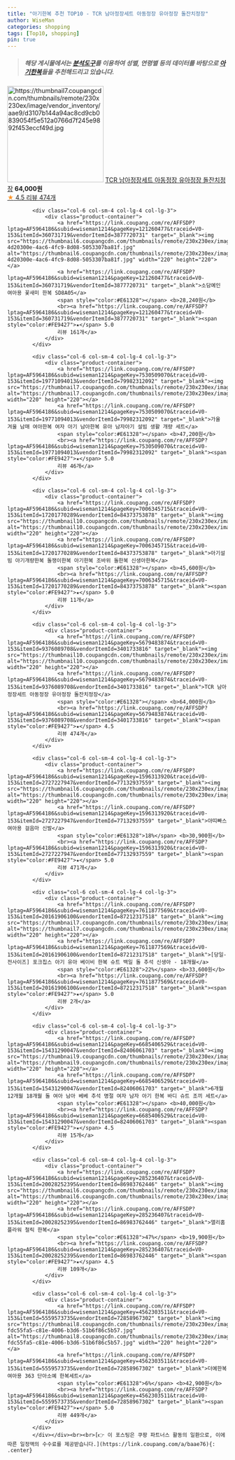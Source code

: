 ```yaml
---
title: "아기한복 추천 TOP10 - TCR 남아정장세트 아동정장 유아정장 돌잔치정장"
author: WiseMan
categories: shopping
tags: [Top10, shopping]
pin: true
---
```


> ##### 해당 게시물에서는 [**분석도구**](https://itemscout.io/)를 이용하여 **성별**, **연령별** 등의 데이터를 바탕으로 [**아기한복**](https://link.coupang.com/a/baae76)들을 추천해드리고 있습니다.
<div class="container"><div class="row">
            <div class="col-6 col-sm-4 col-lg-4 col-lg-3">
                <div class="product-container">
                    <a href="https://link.coupang.com/re/AFFSDP?lptag=AF5964186&subid=wiseman1214&pageKey=5679483874&traceid=V0-153&itemId=9376089702&vendorItemId=3401733903" target="_blank"><img src="https://thumbnail7.coupangcdn.com/thumbnails/remote/230x230ex/image/vendor_inventory/aae9/d3107b144a94ac8cd9cb0839054f5e512a0766d7f245e9892f453eccf49d.jpg" alt="https://thumbnail7.coupangcdn.com/thumbnails/remote/230x230ex/image/vendor_inventory/aae9/d3107b144a94ac8cd9cb0839054f5e512a0766d7f245e9892f453eccf49d.jpg" width="220" height="220"></a>
                    <a href="https://link.coupang.com/re/AFFSDP?lptag=AF5964186&subid=wiseman1214&pageKey=5679483874&traceid=V0-153&itemId=9376089702&vendorItemId=3401733903" target="_blank">TCR 남아정장세트 아동정장 유아정장 돌잔치정장</a>
                    <span style="color:#E61328"></span> <b>64,000원</b>
                    <br><a href="https://link.coupang.com/re/AFFSDP?lptag=AF5964186&subid=wiseman1214&pageKey=5679483874&traceid=V0-153&itemId=9376089702&vendorItemId=3401733903" target="_blank"><span style="color:#FE9427">★</span> 4.5
                    리뷰 474개</a>
                </div>
            </div>
            
            <div class="col-6 col-sm-4 col-lg-4 col-lg-3">
                <div class="product-container">
                    <a href="https://link.coupang.com/re/AFFSDP?lptag=AF5964186&subid=wiseman1214&pageKey=121260477&traceid=V0-153&itemId=360731719&vendorItemId=3877720731" target="_blank"><img src="https://thumbnail6.coupangcdn.com/thumbnails/remote/230x230ex/image/retail/images/2344981089859996-4d20300e-4ac6-4fc9-8d08-5053307ba81f.jpg" alt="https://thumbnail6.coupangcdn.com/thumbnails/remote/230x230ex/image/retail/images/2344981089859996-4d20300e-4ac6-4fc9-8d08-5053307ba81f.jpg" width="220" height="220"></a>
                    <a href="https://link.coupang.com/re/AFFSDP?lptag=AF5964186&subid=wiseman1214&pageKey=121260477&traceid=V0-153&itemId=360731719&vendorItemId=3877720731" target="_blank">소담예인 여아용 꽃새미 한복 SD8A05</a>
                    <span style="color:#E61328"></span> <b>28,240원</b>
                    <br><a href="https://link.coupang.com/re/AFFSDP?lptag=AF5964186&subid=wiseman1214&pageKey=121260477&traceid=V0-153&itemId=360731719&vendorItemId=3877720731" target="_blank"><span style="color:#FE9427">★</span> 5.0
                    리뷰 161개</a>
                </div>
            </div>
            
            <div class="col-6 col-sm-4 col-lg-4 col-lg-3">
                <div class="product-container">
                    <a href="https://link.coupang.com/re/AFFSDP?lptag=AF5964186&subid=wiseman1214&pageKey=7530509070&traceid=V0-153&itemId=19771094013&vendorItemId=79982312092" target="_blank"><img src="https://thumbnail7.coupangcdn.com/thumbnails/remote/230x230ex/image/vendor_inventory/09b3/d3caae9f2157a540b3de42a5390faa23f535460ec45861cc0ae6cfff750f.jpg" alt="https://thumbnail7.coupangcdn.com/thumbnails/remote/230x230ex/image/vendor_inventory/09b3/d3caae9f2157a540b3de42a5390faa23f535460ec45861cc0ae6cfff750f.jpg" width="220" height="220"></a>
                    <a href="https://link.coupang.com/re/AFFSDP?lptag=AF5964186&subid=wiseman1214&pageKey=7530509070&traceid=V0-153&itemId=19771094013&vendorItemId=79982312092" target="_blank">가울 겨울 남매 여아한복 여자 아기 남아한복 유아 남자아기 설빔 생활 개량 세트</a>
                    <span style="color:#E61328"></span> <b>47,200원</b>
                    <br><a href="https://link.coupang.com/re/AFFSDP?lptag=AF5964186&subid=wiseman1214&pageKey=7530509070&traceid=V0-153&itemId=19771094013&vendorItemId=79982312092" target="_blank"><span style="color:#FE9427">★</span> 5.0
                    리뷰 46개</a>
                </div>
            </div>
            
            <div class="col-6 col-sm-4 col-lg-4 col-lg-3">
                <div class="product-container">
                    <a href="https://link.coupang.com/re/AFFSDP?lptag=AF5964186&subid=wiseman1214&pageKey=7006345715&traceid=V0-153&itemId=17201770289&vendorItemId=84373753878" target="_blank"><img src="https://thumbnail10.coupangcdn.com/thumbnails/remote/230x230ex/image/vendor_inventory/e1b2/cfdae71cc9562fcc7573f88216f3591701701a9f1e9d7764ad734d66eeec.jpg" alt="https://thumbnail10.coupangcdn.com/thumbnails/remote/230x230ex/image/vendor_inventory/e1b2/cfdae71cc9562fcc7573f88216f3591701701a9f1e9d7764ad734d66eeec.jpg" width="220" height="220"></a>
                    <a href="https://link.coupang.com/re/AFFSDP?lptag=AF5964186&subid=wiseman1214&pageKey=7006345715&traceid=V0-153&itemId=17201770289&vendorItemId=84373753878" target="_blank">아기설빔 아기개량한복 돌쟁이한복 아기한복 조바위 돌한복 신생아한복</a>
                    <span style="color:#E61328"></span> <b>45,600원</b>
                    <br><a href="https://link.coupang.com/re/AFFSDP?lptag=AF5964186&subid=wiseman1214&pageKey=7006345715&traceid=V0-153&itemId=17201770289&vendorItemId=84373753878" target="_blank"><span style="color:#FE9427">★</span> 5.0
                    리뷰 11개</a>
                </div>
            </div>
            
            <div class="col-6 col-sm-4 col-lg-4 col-lg-3">
                <div class="product-container">
                    <a href="https://link.coupang.com/re/AFFSDP?lptag=AF5964186&subid=wiseman1214&pageKey=5679483874&traceid=V0-153&itemId=9376089708&vendorItemId=3401733816" target="_blank"><img src="https://thumbnail10.coupangcdn.com/thumbnails/remote/230x230ex/image/vendor_inventory/482e/bd8923d2bb4225c51893d44742e5882b91870870fb431dcbb0e4a3a1dfb9.jpg" alt="https://thumbnail10.coupangcdn.com/thumbnails/remote/230x230ex/image/vendor_inventory/482e/bd8923d2bb4225c51893d44742e5882b91870870fb431dcbb0e4a3a1dfb9.jpg" width="220" height="220"></a>
                    <a href="https://link.coupang.com/re/AFFSDP?lptag=AF5964186&subid=wiseman1214&pageKey=5679483874&traceid=V0-153&itemId=9376089708&vendorItemId=3401733816" target="_blank">TCR 남아정장세트 아동정장 유아정장 돌잔치정장</a>
                    <span style="color:#E61328"></span> <b>64,000원</b>
                    <br><a href="https://link.coupang.com/re/AFFSDP?lptag=AF5964186&subid=wiseman1214&pageKey=5679483874&traceid=V0-153&itemId=9376089708&vendorItemId=3401733816" target="_blank"><span style="color:#FE9427">★</span> 4.5
                    리뷰 474개</a>
                </div>
            </div>
            
            <div class="col-6 col-sm-4 col-lg-4 col-lg-3">
                <div class="product-container">
                    <a href="https://link.coupang.com/re/AFFSDP?lptag=AF5964186&subid=wiseman1214&pageKey=1596313920&traceid=V0-153&itemId=2727227947&vendorItemId=77132937559" target="_blank"><img src="https://thumbnail6.coupangcdn.com/thumbnails/remote/230x230ex/image/vendor_inventory/5192/5cf6c729bedbe427d140ad68b2c7871e87486ad131cd956f4082effca342.png" alt="https://thumbnail6.coupangcdn.com/thumbnails/remote/230x230ex/image/vendor_inventory/5192/5cf6c729bedbe427d140ad68b2c7871e87486ad131cd956f4082effca342.png" width="220" height="220"></a>
                    <a href="https://link.coupang.com/re/AFFSDP?lptag=AF5964186&subid=wiseman1214&pageKey=1596313920&traceid=V0-153&itemId=2727227947&vendorItemId=77132937559" target="_blank">아띠빠스 여아용 걸음마 신발</a>
                    <span style="color:#E61328">18%</span> <b>30,900원</b>
                    <br><a href="https://link.coupang.com/re/AFFSDP?lptag=AF5964186&subid=wiseman1214&pageKey=1596313920&traceid=V0-153&itemId=2727227947&vendorItemId=77132937559" target="_blank"><span style="color:#FE9427">★</span> 5.0
                    리뷰 471개</a>
                </div>
            </div>
            
            <div class="col-6 col-sm-4 col-lg-4 col-lg-3">
                <div class="product-container">
                    <a href="https://link.coupang.com/re/AFFSDP?lptag=AF5964186&subid=wiseman1214&pageKey=7611877569&traceid=V0-153&itemId=20161906100&vendorItemId=87212317518" target="_blank"><img src="https://thumbnail7.coupangcdn.com/thumbnails/remote/230x230ex/image/vendor_inventory/cfed/5d361eb2bc4227b62cce664f47a6e07e17ca0ab0595ec7e2b3479de00eec.jpg" alt="https://thumbnail7.coupangcdn.com/thumbnails/remote/230x230ex/image/vendor_inventory/cfed/5d361eb2bc4227b62cce664f47a6e07e17ca0ab0595ec7e2b3479de00eec.jpg" width="220" height="220"></a>
                    <a href="https://link.coupang.com/re/AFFSDP?lptag=AF5964186&subid=wiseman1214&pageKey=7611877569&traceid=V0-153&itemId=20161906100&vendorItemId=87212317518" target="_blank">[당일-전사이즈] 포크칩스 아기 유아 베이비 한복 슈트 백일 돌 추석 신생아 - 18개월</a>
                    <span style="color:#E61328">22%</span> <b>33,600원</b>
                    <br><a href="https://link.coupang.com/re/AFFSDP?lptag=AF5964186&subid=wiseman1214&pageKey=7611877569&traceid=V0-153&itemId=20161906100&vendorItemId=87212317518" target="_blank"><span style="color:#FE9427">★</span> 5.0
                    리뷰 2개</a>
                </div>
            </div>
            
            <div class="col-6 col-sm-4 col-lg-4 col-lg-3">
                <div class="product-container">
                    <a href="https://link.coupang.com/re/AFFSDP?lptag=AF5964186&subid=wiseman1214&pageKey=6685406529&traceid=V0-153&itemId=15431290047&vendorItemId=82406061703" target="_blank"><img src="https://thumbnail9.coupangcdn.com/thumbnails/remote/230x230ex/image/vendor_inventory/1151/e07f45659ad0cc29eef2f7fb9891cdd5aa14c3594f039abe2b6fabb77919.jpg" alt="https://thumbnail9.coupangcdn.com/thumbnails/remote/230x230ex/image/vendor_inventory/1151/e07f45659ad0cc29eef2f7fb9891cdd5aa14c3594f039abe2b6fabb77919.jpg" width="220" height="220"></a>
                    <a href="https://link.coupang.com/re/AFFSDP?lptag=AF5964186&subid=wiseman1214&pageKey=6685406529&traceid=V0-153&itemId=15431290047&vendorItemId=82406061703" target="_blank">6개월 12개월 18개월 돌 여아 남아 베베 추석 명절 여자 남자 아기 한복 바디 슈트 조끼 세트</a>
                    <span style="color:#E61328"></span> <b>40,000원</b>
                    <br><a href="https://link.coupang.com/re/AFFSDP?lptag=AF5964186&subid=wiseman1214&pageKey=6685406529&traceid=V0-153&itemId=15431290047&vendorItemId=82406061703" target="_blank"><span style="color:#FE9427">★</span> 4.5
                    리뷰 15개</a>
                </div>
            </div>
            
            <div class="col-6 col-sm-4 col-lg-4 col-lg-3">
                <div class="product-container">
                    <a href="https://link.coupang.com/re/AFFSDP?lptag=AF5964186&subid=wiseman1214&pageKey=285236407&traceid=V0-153&itemId=20028252395&vendorItemId=86983762446" target="_blank"><img src="https://thumbnail6.coupangcdn.com/thumbnails/remote/230x230ex/image/vendor_inventory/3571/b0cb636f7feca660bb02bfa36811df8b5ee4dcca174e5c9ef682a84feacf.jpg" alt="https://thumbnail6.coupangcdn.com/thumbnails/remote/230x230ex/image/vendor_inventory/3571/b0cb636f7feca660bb02bfa36811df8b5ee4dcca174e5c9ef682a84feacf.jpg" width="220" height="220"></a>
                    <a href="https://link.coupang.com/re/AFFSDP?lptag=AF5964186&subid=wiseman1214&pageKey=285236407&traceid=V0-153&itemId=20028252395&vendorItemId=86983762446" target="_blank">앨리홈 플라워 철릭 한복</a>
                    <span style="color:#E61328">47%</span> <b>19,900원</b>
                    <br><a href="https://link.coupang.com/re/AFFSDP?lptag=AF5964186&subid=wiseman1214&pageKey=285236407&traceid=V0-153&itemId=20028252395&vendorItemId=86983762446" target="_blank"><span style="color:#FE9427">★</span> 4.5
                    리뷰 109개</a>
                </div>
            </div>
            
            <div class="col-6 col-sm-4 col-lg-4 col-lg-3">
                <div class="product-container">
                    <a href="https://link.coupang.com/re/AFFSDP?lptag=AF5964186&subid=wiseman1214&pageKey=4562303511&traceid=V0-153&itemId=5559573735&vendorItemId=72858967302" target="_blank"><img src="https://thumbnail8.coupangcdn.com/thumbnails/remote/230x230ex/image/retail/images/11354555634010073-fdc55fa5-c81e-4006-b3d6-51b6f86c5b57.jpg" alt="https://thumbnail8.coupangcdn.com/thumbnails/remote/230x230ex/image/retail/images/11354555634010073-fdc55fa5-c81e-4006-b3d6-51b6f86c5b57.jpg" width="220" height="220"></a>
                    <a href="https://link.coupang.com/re/AFFSDP?lptag=AF5964186&subid=wiseman1214&pageKey=4562303511&traceid=V0-153&itemId=5559573735&vendorItemId=72858967302" target="_blank">더예한복 여아용 363 단아소예 한복세트</a>
                    <span style="color:#E61328">6%</span> <b>42,900원</b>
                    <br><a href="https://link.coupang.com/re/AFFSDP?lptag=AF5964186&subid=wiseman1214&pageKey=4562303511&traceid=V0-153&itemId=5559573735&vendorItemId=72858967302" target="_blank"><span style="color:#FE9427">★</span> 5.0
                    리뷰 449개</a>
                </div>
            </div>
            </div></div><br><br>[👉 이 포스팅은 쿠팡 파트너스 활동의 일환으로, 이에 따른 일정액의 수수료를 제공받습니다.](https://link.coupang.com/a/baae76){: .center}